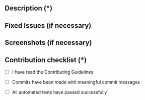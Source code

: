 <!---
    Thank you for contributing to Umbraco.
    Fields marked with (*) are required. Please don't remove the template.
-->

## Description (*)
<!---
   Please provide a brief description of this PR.
-->

## Fixed Issues (if necessary)
<!---
    Please mention all the relevant issues this PR fixes.
-->

## Screenshots (if necessary)
<!---
  Provide relevant screenshots for the error fixed or the feature introduced. You can upload JPEGs, PNGs, or GIFs.
-->

## Contribution checklist (*)
 - [ ] I have read the Contributing Guidelines
 - [ ] Commits have been made with meaningful commit messages
 - [ ] All automated tests have passed successfully 

 
